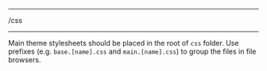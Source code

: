 ******************************************************************************
/css
******************************************************************************

Main theme stylesheets should be placed in the root of `css` folder.
Use prefixes (e.g. `base.[name].css` and `main.[name].css`) to group the files
in file browsers.
